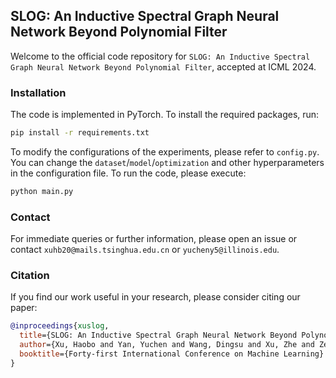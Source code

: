 ## SLOG: An Inductive Spectral Graph Neural Network Beyond Polynomial Filter

Welcome to the official code repository for `SLOG: An Inductive Spectral Graph Neural Network Beyond Polynomial Filter`, accepted at ICML 2024. 

### Installation
The code is implemented in PyTorch. To install the required packages, run:
```bash
pip install -r requirements.txt
```
To modify the configurations of the experiments, please refer to `config.py`. You can change the `dataset`/`model`/`optimization` and other hyperparameters in the configuration file. To run the code, please execute:
```bash
python main.py
```

### Contact
For immediate queries or further information, please open an issue or contact `xuhb20@mails.tsinghua.edu.cn` or `yucheny5@illinois.edu`.

### Citation
If you find our work useful in your research, please consider citing our paper:
```bibtex
@inproceedings{xuslog,
  title={SLOG: An Inductive Spectral Graph Neural Network Beyond Polynomial Filter},
  author={Xu, Haobo and Yan, Yuchen and Wang, Dingsu and Xu, Zhe and Zeng, Zhichen and Abdelzaher, Tarek F and Han, Jiawei and Tong, Hanghang},
  booktitle={Forty-first International Conference on Machine Learning}
}
```
